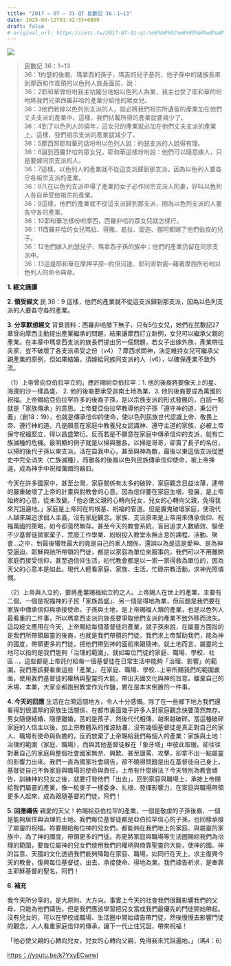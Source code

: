 ```yaml
---
title: "2017 – 07 – 31 QT 民數記 36：1~13"
date: 2025-04-12T01:42:55+0800
draft: false
# original_url: https://cmtc.tw/2017-07-31-qt-%e6%b0%91%e6%95%b8%e8%a8%98-36%ef%bc%9a113
---
```


![](/images/qt.jpg)
> 民數記 36：1\~13  
> 36：1約瑟的後裔，瑪拿西的孫子，瑪吉的兒子基列，他子孫中的諸族長來到摩西和作首領的以色列人族長面前，說：  
> 36：2耶和華曾吩咐我主拈鬮分地給以色列人為業，我主也受了耶和華的吩咐將我們兄弟西羅非哈的產業分給他的眾女兒。  
> 36：3他們若嫁以色列別支派的人，就必將我們祖宗所遺留的產業加在他們丈夫支派的產業中。這樣，我們拈鬮所得的產業就要減少了。  
> 36：4到了以色列人的禧年，這女兒的產業就必加在他們丈夫支派的產業上。這樣，我們祖宗支派的產業就減少了。  
> 36：5摩西照耶和華的話吩咐以色列人說：約瑟支派的人說得有理。  
> 36：6論到西羅非哈的眾女兒，耶和華這樣吩咐說：他們可以隨意嫁人，只是要嫁同宗支派的人。  
> 36：7這樣，以色列人的產業就不從這支派歸到那支派，因為以色列人要各守各祖宗支派的產業。  
> 36：8凡在以色列支派中得了產業的女子必作同宗支派人的妻，好叫以色列人各自承受他祖宗的產業。  
> 36：9這樣，他們的產業就不從這支派歸到那支派，因為以色列支派的人要各守各的產業。  
> 36：10耶和華怎樣吩咐摩西，西羅非哈的眾女兒就怎樣行。  
> 36：11西羅非哈的女兒瑪拉、得撒、曷拉、密迦、挪阿都嫁了他們伯叔的兒子。  
> 36：12他們嫁入約瑟兒子、瑪拿西子孫的族中；他們的產業仍留在同宗支派中。  
> 36：13這是耶和華在摩押平原─約但河邊、耶利哥對面─藉著摩西所吩咐以色列人的命令典章。

**1. 經文誦讀**

**2. 領受經文**
民 36：9 這樣，他們的產業就不從這支派歸到那支派，因為以色列支派的人要各守各的產業。

**3. 分享默想經文**
背景資料：西羅非哈膝下無子，只有5位女兒，她們在民數記27章曾向摩西主動提出產業繼承的問題，結果讓摩西訂立新例，女兒可以繼承父親的產業。在本章中瑪拿西支派的族長們提出另一個問題，若女子出嫁外族，產業帶往夫家，豈不破壞了各支派承受之份（v4）？摩西求問神，決定維持女兒可繼承父親產業的原例，但如果結婚，須嫁給同族同支派的人（v6），以確保產業不致外流。

（1）上帝曾向亞伯拉罕立約，應許賜給亞伯拉罕：1. 他的後裔將要像天上的星、海邊的沙一樣昌盛、 2. 他的後裔要承受迦南土地為業、3. 他的後裔要成為萬國的祝福。上帝賜給亞伯拉罕許多的後裔子孫，是以宗族支派的形式發展的，白話一點就是「家族傳承」的意思。上帝要亞伯拉罕教導他的子孫「遵守神的道，秉公行義」（創18：19），也就是傳承信仰的使命，使以色列民族世代認識上帝、敬畏上帝、遵行神的道。凡是願意在家庭中教養兒女認識神、遵守主道的家族，必被上帝保守祝福堅立，得以昌盛繁衍。反而若是不願意在家庭中傳承信仰的支派，就有亡族滅種的危機。最明顯的例子就是以掃與雅各。以掃是哥哥，卻賣了長子的名份，以掃的後代子孫以東支派，活在自我中心，甚至與神為敵，最後以東這個支派從歷史中完全消失（亡族滅種），而雅各的後裔以色列民族傳承信仰使命，被上帝揀選，成為神手中祝福萬國的器皿。

今天在許多國家中，甚至台灣，家庭關係有太多的破碎，家庭觀念日益淡薄，連帶的嚴重破壞了上帝的計畫與對教會的心意。因為信仰要在家庭生根、發展，是上帝始終的心意，從未改變。「他必使父親的心轉向兒女，兒女的心轉向父親，免得我來咒詛遍地。」家庭是上帝同在的根基、祝福的管道。但是魔鬼破壞家庭，使現代人越來越追求個人主義，沒有家庭觀念。家族、支派原來是上帝用來傳承信仰、祝福萬國的策略，如今卻蕩然無存。甚至今天的教會系統，盲目追求人數績效、驅使不少基督徒拋家棄子、荒廢工作學業、紛紛投入教堂永無止息的課程、活動、聚會…之中，到最後犧牲最大的竟是自己的家人關係，還誤以為是這是愛神、是為神受逼迫。耶穌與祂所帶領的門徒，都是以家庭為單位來服事的，我們可以不用離開家庭而接受信仰，甚至過信仰生活，初代教會都是以一家一家得救為單位的，因為天父的心意本是如此。現代人輕看家庭、家族、生活，忙碌宗教活動，求神光照憐憫。

（2）上帝與人立約，要將產業賜福給立約之人。上帝賜人在世上的產業，主要有二個，一個是祝福神的子民「家族昌盛」、另一個是得地為業，但前題是我們要在家族中傳承信仰與承接使命。子孫與土地，是上帝賜福人類的產業，也是以色列人最看重的二件事，所以瑪拿西支派的族長要爭取他們支派的產業不致外移而流失。這段經文應用在今天，上帝賜給每個基督徒的產業，就子孫來說，在屬靈方面指的是我們所帶領屬靈的後裔，也就是我們帶領的門徒。我們求上帝幫助我們，能為神的國度，帶領更多的門徒，把他們帶到神的面前來跟隨神。就土地而言，屬靈的土地可以指的是我們能夠「治理的範圍」。就如每位門徒的家庭、職場、學校、社區…，這些都是上帝託付給每一個基督徒在日常生活中能夠「治理、影響」的範圍，我們應該要看重這些「產業」，在家庭、職場、學校…上帝所賜我們的範圍裏面，使用我們基督徒的權柄與聖靈的大能，帶出天國文化與神的旨意。離棄自己的禾場、本業，大家全都跑到教堂作光作鹽，實在是本末倒置的一件事。

**4. 今天的回應**
生活在台灣這個地方，令人十分感慨。除了在一些鄉下地方我們還看得到很濃厚的家族生活關係，在都市裏面幾乎許多人對家庭觀念快要蕩然無存。男女隨便結婚、隨便離婚，苦的是孩子，然後代代相傳，越來越破碎。當這種破碎家庭的人信主以後，加上宗教體系的推波助瀾，沒有幾個基督徒是真正對自己的家人、職場有使命與負擔的，反而放棄了上帝賜給我們每個人的產業：家族與土地：治理的範圍（家庭、職場），而與其他基督徒躲在「象牙塔」中彼此取暖。卻往往對著自己的家庭與整個社會國家無奈、興歎、甚至謾罵、攻擊，卻拿不出一點屬靈的影響力出來。我們一直為國家社會禱告，卻不曉得問題是出在基督徒自己身上，基督徒自己不負家庭與職場的使命與責任，上帝有什麼辦法？今天特別為教會禱告，訓練神的兒女之後，就要打發他們「出去」，回到家庭與職場上，承接上帝賜給我們屬靈的產業，像一粒麥子一樣委身、扎根、發揮影響力，在家庭與職場帶領更多人起來，成為跟隨基督的門徒，阿們！

**5. 回應禱告**
親愛的天父！祢賜給亞伯拉罕的產業，一個是敬虔的子孫後裔、一個是能夠居住與治理的土地。我們每位基督徒都是亞伯拉罕信心的子孫，也同樣承接了屬靈的祝福。祢要賜給每位神的兒女們，都能夠在我們地上的家庭、與屬靈的家族中，為了神的國度，帶領更多的門徒。祢更將家庭與職場等生活圈賜給我們為治理的範圍，要每位屬神的兒女們使用我們的權柄與倚靠聖靈的大能，使神的國、神的旨意、天國的文化透過我們能夠降臨在家庭、職場，如同行在天上。求主復興今天的教會，復興每位基督徒，出去、承接使命、得地為業。我們禱告祈求，是奉靠主耶穌基督的聖名，阿們！

**6. 補充**
  
我今天所分享的，是大原則、大方向。事實上今天的社會我們很難影響我們的父母，只能為他們禱告。但是我們應該學習把兒女當成我們最優先的門徒開始帶起。沒有兒女的，可以在學校或職場、生活圈中開始禱告帶門徒，然後慢慢去影響門徒的觀念，人人看重家庭信仰的傳承，讓下一代止住咒詛，帶來祝福！

「他必使父親的心轉向兒女，兒女的心轉向父親，免得我來咒詛遍地。」（瑪4：6）

[https：//youtu.be/k7YxyECwrwI](https://youtu.be/k7YxyECwrwI)

